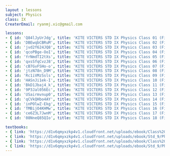 ```yaml
--- 
layout : lessons 
subject: Physics
class: IX
CreaterEmail: ryanmj.xic@gmail.com

lessons: 
- { id: 'Q84lJyUrJdg', title: 'KITE VICTERS STD IX Physics Class 01 (First Bell-ഫസ്റ്റ് ബെല്‍)' }
- { id: 'DBEwqbCBRuM', title: 'KITE VICTERS STD IX Physics Class 02 (First Bell-ഫസ്റ്റ് ബെല്‍)' }
- { id: 'jvd2f624JQ8', title: 'KITE VICTERS STD IX Physics Class 03 (First Bell-ഫസ്റ്റ് ബെല്‍)' }
- { id: 'qcoPBge-OoI', title: 'KITE VICTERS STD IX Physics Class 04 (First Bell-ഫസ്റ്റ് ബെല്‍)' }
- { id: 'YrNmdTI2tXs', title: 'KITE VICTERS STD IX Physics Class 05 (First Bell-ഫസ്റ്റ് ബെല്‍)' }
- { id: 'qxsSfqCvzJ8', title: 'KITE VICTERS STD IX Physics Class 06 (First Bell-ഫസ്റ്റ് ബെല്‍)' }
- { id: 'cB7GvFSHo-o', title: 'KITE VICTERS STD IX Physics Class 07 (First Bell-ഫസ്റ്റ് ബെല്‍)' }
- { id: 'jtzN78n_D9M', title: 'KITE VICTERS STD IX Physics Class 08 (First Bell-ഫസ്റ്റ് ബെല്‍)' }
- { id: 'Rc1iVMzSsls', title: 'KITE VICTERS STD IX Physics Class 09 (First Bell-ഫസ്റ്റ് ബെല്‍)' }
- { id: 'HASnJi1ek-I', title: 'KITE VICTERS STD IX Physics Class 10 (First Bell-ഫസ്റ്റ് ബെല്‍)' }
- { id: 'BkD1Jbaj4_k', title: 'KITE VICTERS STD IX Physics Class 11 (First Bell-ഫസ്റ്റ് ബെല്‍)' }
- { id: '9P3Jal056Ec', title: 'KITE VICTERS STD IX Physics Class 12 (First Bell-ഫസ്റ്റ് ബെല്‍)' }
- { id: 'USairmvnup0', title: 'KITE VICTERS STD IX Physics Class 13 (First Bell-ഫസ്റ്റ് ബെല്‍)' }
- { id: 'qCVkQHbo4AY', title: 'KITE VICTERS STD IX Physics Class 14 (First Bell-ഫസ്റ്റ് ബെല്‍)' }
- { id: 'inPOlwZ-Ekg', title: 'KITE VICTERS STD IX Physics Class 15 (First Bell-ഫസ്റ്റ് ബെല്‍)' }
- { id: 'TMBijO4KHMw', title: 'KITE VICTERS STD IX Physics Class 16 (First Bell-ഫസ്റ്റ് ബെല്‍)' }
- { id: 'ce6Z3L7JwnM', title: 'KITE VICTERS STD IX Physics Class 17 (First Bell-ഫസ്റ്റ് ബെല്‍)' }
- { id: '08NneQ85QIo', title: 'KITE VICTERS STD IX Physics Class 18 (First Bell-ഫസ്റ്റ് ബെല്‍)' }

textbooks:
- { link: 'https://d1v6qmyxzkp4v1.cloudfront.net/uploads/ebook/Class%209/Physics_Eng_part_1/Physics_Eng_part_1.pdf', title: 'Physics Part -1' , medium: 'English' }
- { link: 'https://d1v6qmyxzkp4v1.cloudfront.net/uploads/ebook/Std_9/Physics_9%20Eng_part%202/Physics_9%20Eng_part%202.pdf', title: 'Physics Part -2' , medium: 'English' }
- { link: 'https://d1v6qmyxzkp4v1.cloudfront.net/uploads/ebook/Class%209/PHYSICS_9_MAL_VOL_1/PHYSICS_9_MAL_VOL_1.pdf', title: 'Physics Part -1' , medium: 'Malayalam' }
- { link: 'https://d1v6qmyxzkp4v1.cloudfront.net/uploads/ebook/Std_9/Physics-9(M)%20Vol-2/Physics-9(M)%20Vol-2.pdf', title: 'Physics Part -2' , medium: 'Malayalam' }
--- 
```

